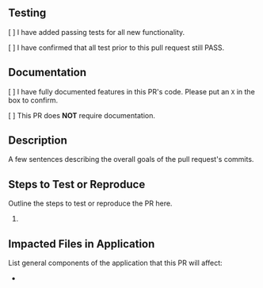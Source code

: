 ## Testing

[ ] I have added passing tests for all new functionality.

[ ] I have confirmed that all test prior to this pull request still PASS.

## Documentation

[ ] I have fully documented features in this PR's code. Please put an `X` in the box to confirm.

[ ] This PR does **NOT** require documentation.

## Description
A few sentences describing the overall goals of the pull request's commits.

## Steps to Test or Reproduce
Outline the steps to test or reproduce the PR here.

1. 

## Impacted Files in Application
List general components of the application that this PR will affect:

* 
